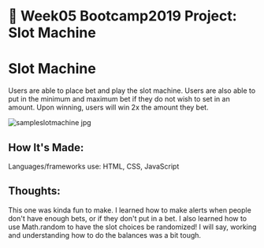 # 🎰 Week05 Bootcamp2019 Project: Slot Machine

# Slot Machine

Users are able to place bet and play the slot machine. Users are also able to put in the minimum and maximum bet if they do not wish to set in an amount. Upon winning, users will win 2x the amount they bet. 

![sampleslotmachine jpg](https://user-images.githubusercontent.com/102040536/172032549-2000eeb0-b139-43d8-80d3-1a881efa20a9.png)


## How It's Made:

Languages/frameworks use: HTML, CSS, JavaScript

## Thoughts:

This one was kinda fun to make. I learned how to make alerts when people don't have enough bets, or if they don't put in a bet. I also learned how to use Math.random to have the slot choices be randomized! I will say, working and understanding how to do the balances was a bit tough. 
